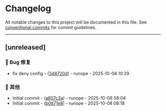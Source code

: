 # Changelog

All notable changes to this project will be documented in this file. See [conventional commits](https://www.conventionalcommits.org/) for commit guidelines.

---
## [unreleased]

### 🐛 Bug 修复

- fix deny config - ([348720d](https://github.com/runope/rust_template/commit/348720df18214e2f1f244f17b4445fc4c9cfca96)) - runope - 2025-10-08 10:29

### 💼 其他

- Initial commit - ([a807c3a](https://github.com/runope/rust_template/commit/a807c3ac0711a2acbf0438ae3e1223d9dbacdcdc)) - runope - 2025-10-08 08:04
- Initial commit - ([b0d71e8](https://github.com/runope/rust_template/commit/b0d71e81b1d4eefa2a55d6bf6fc920e36482bb9b)) - runope - 2025-10-08 08:18

<!-- generated by git-cliff -->
